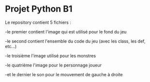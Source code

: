 # Projet Python B1

Le repository contient 5 fichiers :

-le premier contient l'image qui est utilisé pour le fond du jeu

-le second contient l'ensemble du code du jeu (avec les class, les def, etc...)

-le troisième l'image utilisé pour les monstres

-le quatrième l'image pour le personnage joueur

-et le dernier le son pour le mouvement de gauche à droite

